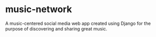 # music-network
A music-centered social media web app created using Django for the purpose of discovering and sharing great music.
